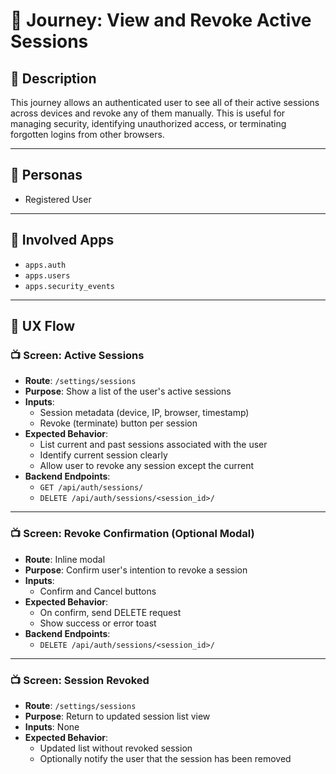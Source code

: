 

# 📝 Journey: View and Revoke Active Sessions

## 📌 Description

This journey allows an authenticated user to see all of their active sessions across devices and revoke any of them manually. This is useful for managing security, identifying unauthorized access, or terminating forgotten logins from other browsers.

---

## 👥 Personas

- Registered User

---

## 🧩 Involved Apps

- `apps.auth`
- `apps.users`
- `apps.security_events`

---

## 🧭 UX Flow

### 📺 Screen: Active Sessions

- **Route**: `/settings/sessions`
- **Purpose**: Show a list of the user's active sessions
- **Inputs**:
  - Session metadata (device, IP, browser, timestamp)
  - Revoke (terminate) button per session
- **Expected Behavior**:
  - List current and past sessions associated with the user
  - Identify current session clearly
  - Allow user to revoke any session except the current
- **Backend Endpoints**:
  - `GET /api/auth/sessions/`
  - `DELETE /api/auth/sessions/<session_id>/`

---

### 📺 Screen: Revoke Confirmation (Optional Modal)

- **Route**: Inline modal
- **Purpose**: Confirm user's intention to revoke a session
- **Inputs**:
  - Confirm and Cancel buttons
- **Expected Behavior**:
  - On confirm, send DELETE request
  - Show success or error toast
- **Backend Endpoints**:
  - `DELETE /api/auth/sessions/<session_id>/`

---

### 📺 Screen: Session Revoked

- **Route**: `/settings/sessions`
- **Purpose**: Return to updated session list view
- **Inputs**: None
- **Expected Behavior**:
  - Updated list without revoked session
  - Optionally notify the user that the session has been removed
